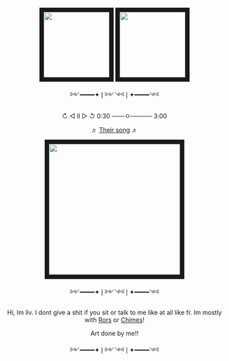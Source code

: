 <p align="center">
<a title="TITLE OF IMAGE" href=LINK TO SOMETHING><img src="https://file.garden/Zuz0EFGrRwegVsDI/pony-town-erm-kiss-blinking-padded-4x.gif" width="150" height="150" border="10"/ ></a>
<a title="TITLE OF IMAGE" href=LINK TO SOMETHING><img src="https://file.garden/Zuz0EFGrRwegVsDI/pony-town-erm-kiss-blinking-padded-4x%20(1).gif" width="150" height="150" border="10"/ ></a>
<p align="center">༻━━━━✦❘༻༺❘✦━━━━༺
  
<p align="center">↻ ◁ II ▷ ↺ 0:30 ───ㅇ───── 3:00
  <p align="center">
<p align="center">♬ <a href="https://open.spotify.com/track/2J4Q2WIx3572uZuTTNkCby?si=50d51962af3c4437">Their song</a> ♬
<p align="center">
<a title="TITLE OF IMAGE" href=LINK TO SOMETHING><img src="https://file.garden/Zuz0EFGrRwegVsDI/Untitled618_20240920010554.png" width="300" height="300" border="10"/ ></a>


  <p align="center">༻━━━━✦❘༻༺❘✦━━━━༺

 <p align="center">Hi, Im liv. I dont give a shit if you sit or talk to me like at all like fr. Im mostly with <a href="https://github.com/no-joki">Rors</a> or <a href="https://github.com/windch1mes">Chimes</a>!

<p align="center">Art done by me!!
  
<p align="center">༻━━━━✦❘༻༺❘✦━━━━༺

